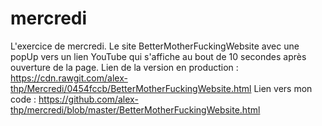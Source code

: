 # mercredi
L'exercice de mercredi.
Le site BetterMotherFuckingWebsite avec une popUp vers un lien YouTube qui s'affiche au bout de 10 secondes après ouverture de la page.
Lien de la version en production : https://cdn.rawgit.com/alex-thp/Mercredi/0454fccb/BetterMotherFuckingWebsite.html
Lien vers mon code : https://github.com/alex-thp/mercredi/blob/master/BetterMotherFuckingWebsite.html
